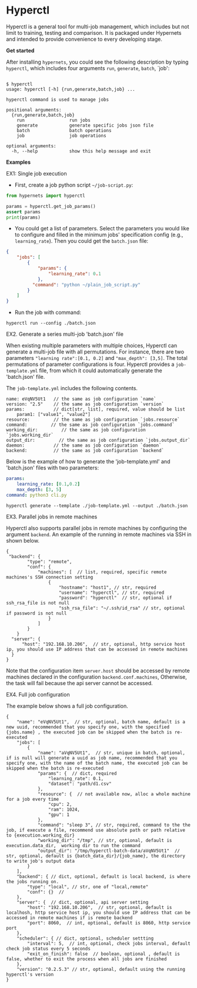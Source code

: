 # Hyperctl

Hyperctl is a general tool for multi-job management, which includes but not limit to training, testing and comparison. It is packaged under Hypernets and intended to provide convenience to every developing stage. 


**Get started**

After installing `hypernets`, you could see the following description by typing `hyperctl`, which includes four arguments  `run`, `generate`, `batch`, `job':
```shell

$ hyperctl
usage: hyperctl [-h] {run,generate,batch,job} ...

hyperctl command is used to manage jobs

positional arguments:
  {run,generate,batch,job}
    run                 run jobs
    generate            generate specific jobs json file
    batch               batch operations
    job                 job operations

optional arguments:
  -h, --help            show this help message and exit

```

**Examples**

EX1: Single job execution

- First, create a job python script `~/job-script.py`:
```python
from hypernets import hyperctl

params = hyperctl.get_job_params()
assert params
print(params)
```

- You could get a list of parameters. Select the parameters you would like to configure and filled in the minimum jobs' specification config (e.g., `learning_rate`). Then you could get the `batch.json` file:
```json
{
    "jobs": [
        {
            "params": {
                "learning_rate": 0.1
            },
          "command": "python ~/plain_job_script.py"
        }
    ]
}
```

- Run the job with command:
```shell
hyperctl run --config ./batch.json
```

EX2. Generate a series multi-job 'batch.json' file

When existing multiple parameters with multiple choices, Hyperctl can generate a multi-job file with all permutations. For instance, there are two parameters `"learning rate":[0.1, 0.2]` and `"max_depth": [3,5]`. The total permutations of parameter configurations is four. Hyperctl provides a `job-template.yml` file, from which it could automatically generate the 'batch.json' file.

The `job-template.yml` includes the following contents.
```
name: eVqNV5Ut1   // the same as job configuration `name`
version: "2.5"    // the same as job configuration `version`
params:           // dict[str, list], required, value should be list 
    param1: ["value1", "value2"]
resource:         // the same as job configuration `jobs.resource`
command:         // the same as job configuration `jobs.command`
working_dir:         // the same as job configuration `jobs.working_dir`
output_dir:         // the same as job configuration `jobs.output_dir`
daemon:           // the same as job configuration `daemon`
backend:          // the same as job configuration `backend`
```

Below is the example of how to generate the 'job-template.yml' and 'batch.json' files with two parameters:

```yaml
params:
    learning_rate: [0.1,0.2]
    max_depth: [3, 5]
command: python3 cli.py
```

```shell
hyperctl generate --template ./job-template.yml --output ./batch.json
```


EX3. Parallel jobs in remote machines

Hyperctl also supports parallel jobs in remote machines by configuring the argument `backend`. An example of the running in remote machines via SSH in shown below.

```
{
 "backend": {
        "type": "remote",
        "conf": {
            "machines": [  // list, required, specific remote machines's SSH connection setting 
                {
                    "hostname": "host1", // str, required
                    "username": "hyperctl", // str, required
                    "password": "hyperctl"  // str, optional if ssh_rsa_file is not null
                    "ssh_rsa_file": "~/.ssh/id_rsa" // str, optional if password is not null
                }
            ]
        }
    }
  "server": {
      "host": "192.168.10.206",  // str, optional, http service host ip, you should use IP address that can be accessed in remote machines
  }
}
```

Note that the configuration item `server.host` should be accessed by remote machines declared in the configuration `backend.conf.machines`,
Otherwise, the task will fail because the api server cannot be accessed.


EX4. Full job configuration

The example below shows a full job configuration.
```
{
    "name": "eVqNV5Ut1",  // str, optional, batch name, default is a new uuid, recommended that you specify one, with the specified {jobs.name} , the executed job can be skipped when the batch is re-executed
    "jobs": [
        {
            "name": "aVqNV5Ut1",  // str, unique in batch, optional, if is null will generate a uuid as job name, recommended that you specify one, with the name of the batch name, the executed job can be skipped when the batch is re-executed
            "params": {  // dict, required
                "learning_rate": 0.1,
                "dataset": "path/d1.csv"
            },
            "resource": {  // not available now, alloc a whole machine for a job every time
                "cpu": 2,
                "ram": 1024,
                "gpu": 1
            },
            "command": "sleep 3", // str, required, command to the the job, if execute a file, recommend use absolute path or path relative to {execution.working_dir}
            "working_dir": "/tmp", // str, optional, default is execution.data_dir,  working dir to run the command
            "output_dir": "/tmp/hyperctl-batch-data/aVqNV5Ut1"  // str, optional, default is {batch_data_dir}/{job_name}, the directory to write job's output data
        }
    ],
    "backend": { // dict, optional, default is local backend, is where the jobs running on. 
        "type": "local", // str, one of "local,remote"
        "conf": {}  // 
    },
    "server": {  // dict, optional, api server setting
        "host": "192.168.10.206",  // str, optional, default is localhosh, http service host ip, you should use IP address that can be accessed in remote machines if is remote backend
        "port": 8060,  // int, optional, default is 8060, http service port
    },
    "scheduler": { // dict, optional, scheduler settting
        "interval": 5,  // int, optional, check jobs interval, default check job status every 5 seconds
        "exit_on_finish": false  // boolean, optional , default is false, whether to exit the process when all jobs are finished
    },
    "version": "0.2.5.3" // str, optional, default using the running hyperctl's version
}
```
